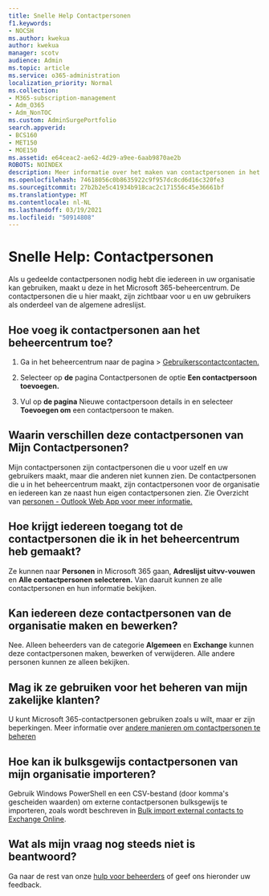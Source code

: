 ```yaml
---
title: Snelle Help Contactpersonen
f1.keywords:
- NOCSH
ms.author: kwekua
author: kwekua
manager: scotv
audience: Admin
ms.topic: article
ms.service: o365-administration
localization_priority: Normal
ms.collection:
- M365-subscription-management
- Adm_O365
- Adm_NonTOC
ms.custom: AdminSurgePortfolio
search.appverid:
- BCS160
- MET150
- MOE150
ms.assetid: e64ceac2-ae62-4d29-a9ee-6aab9870ae2b
ROBOTS: NOINDEX
description: Meer informatie over het maken van contactpersonen in het beheercentrum en het beheren van uw algemene adreslijst.
ms.openlocfilehash: 74618056c0b8635922c9f957dc8cd6d16c320fe3
ms.sourcegitcommit: 27b2b2e5c41934b918cac2c171556c45e36661bf
ms.translationtype: MT
ms.contentlocale: nl-NL
ms.lasthandoff: 03/19/2021
ms.locfileid: "50914808"
---
```

# <a name="quick-help-contacts"></a>Snelle Help: Contactpersonen

Als u gedeelde contactpersonen nodig hebt die iedereen in uw organisatie kan gebruiken, maakt u deze in het Microsoft 365-beheercentrum. De contactpersonen die u hier maakt, zijn zichtbaar voor u en uw gebruikers als onderdeel van de algemene adreslijst.
  
## <a name="how-do-i-add-contacts-in-the-admin-center"></a>Hoe voeg ik contactpersonen aan het beheercentrum toe?

1. Ga in het beheercentrum  naar de pagina \> <a href="https://go.microsoft.com/fwlink/p/?linkid=2053302" target="_blank">Gebruikerscontactcontacten.</a>

2. Selecteer op **de** pagina Contactpersonen de optie **Een contactpersoon toevoegen.**
  
3. Vul op **de pagina** Nieuwe contactpersoon details in en selecteer **Toevoegen om** een contactpersoon te maken.
  
## <a name="how-are-these-contacts-different-from-my-contacts"></a>Waarin verschillen deze contactpersonen van Mijn Contactpersonen?

Mijn contactpersonen zijn contactpersonen die u voor uzelf en uw gebruikers maakt, maar die anderen niet kunnen zien. De contactpersonen die u in het beheercentrum maakt, zijn contactpersonen voor de organisatie en iedereen kan ze naast hun eigen contactpersonen zien. Zie Overzicht van [personen - Outlook Web App voor meer informatie.](https://support.microsoft.com/office/5fe173cf-e620-4f62-9bf6-da5041f651bf)
  
## <a name="how-does-everyone-get-to-the-contacts-i-created-in-the-admin-center"></a>Hoe krijgt iedereen toegang tot de contactpersonen die ik in het beheercentrum heb gemaakt?

 Ze kunnen naar **Personen** in Microsoft 365 gaan, **Adreslijst uitvv-vouwen** en **Alle contactpersonen selecteren.** Van daaruit kunnen ze alle contactpersonen en hun informatie bekijken.
  
## <a name="can-anyone-create-and-edit-these-organizational-contacts"></a>Kan iedereen deze contactpersonen van de organisatie maken en bewerken?

Nee. Alleen beheerders van de categorie **Algemeen** en **Exchange** kunnen deze contactpersonen maken, bewerken of verwijderen. Alle andere personen kunnen ze alleen bekijken.
  
## <a name="can-i-use-this-to-manage-my-business-clients"></a>Mag ik ze gebruiken voor het beheren van mijn zakelijke klanten?

U kunt Microsoft 365-contactpersonen gebruiken zoals u wilt, maar er zijn beperkingen. Meer informatie over [andere manieren om contactpersonen te beheren](ways-to-manage-contacts.md)
  
## <a name="how-do-i-bulk-import-organizational-contacts"></a>Hoe kan ik bulksgewijs contactpersonen van mijn organisatie importeren?

Gebruik Windows PowerShell en een CSV-bestand (door komma's gescheiden waarden) om externe contactpersonen bulksgewijs te importeren, zoals wordt beschreven in [Bulk import external contacts to Exchange Online](../../compliance/bulk-import-external-contacts.md).
  
## <a name="what-if-my-question-still-hasnt-been-answered"></a>Wat als mijn vraag nog steeds niet is beantwoord?

Ga naar de rest van onze [hulp voor beheerders](/microsoft-365/admin/misc/index) of geef ons hieronder uw feedback.